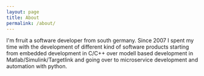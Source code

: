 ```yaml
---
layout: page
title: About
permalink: /about/
---
```


I'm frruit a software developer from south germany. Since 2007 I spent my time with the development of different kind of software products starting from embedded development in C/C++ over modell based development in Matlab/Simulink/Targetlink and going over to microservice development and automation with python.

    